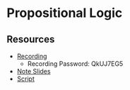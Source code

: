 # Propositional Logic
## Resources
* [Recording](https://wright.webex.com/wright/ldr.php?RCID=95b1c37b94ca5e0f7f65e3d5fb1bf911)
  * Recording Password: QkUJ7EG5
* [Note Slides](./notes-propositional-logic.pdf)
* [Script](./script-propositional-logic.pdf)
